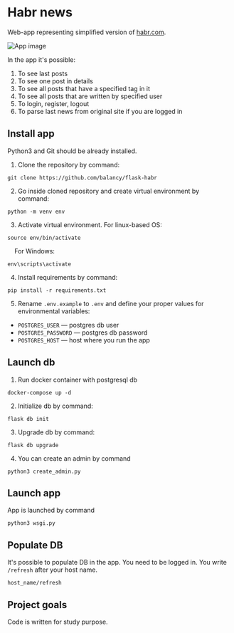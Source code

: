 # Habr news

Web-app representing simplified version of [habr.com](https://habr.com/ru/).

![App image](https://i.ibb.co/82z4Zxy/habr.png)

In the app it's possible:
1. To see last posts
2. To see one post in details
3. To see all posts that have a specified tag in it
4. To see all posts that are written by specified user
5. To login, register, logout
6. To parse last news from original site if you are logged in

## Install app

Python3 and Git should be already installed. 

1. Clone the repository by command:
```console
git clone https://github.com/balancy/flask-habr
```

2. Go inside cloned repository and create virtual environment by command:
```console
python -m venv env
```

3. Activate virtual environment. For linux-based OS:
```console
source env/bin/activate
```
&nbsp;&nbsp;&nbsp;
For Windows:
```console
env\scripts\activate
```

4. Install requirements by command:
```console
pip install -r requirements.txt
```

5. Rename `.env.example` to `.env` and define your proper values for environmental variables:

- `POSTGRES_USER` — postgres db user
- `POSTGRES_PASSWORD` — postgres db password
- `POSTGRES_HOST` — host where you run the app

## Launch db

1. Run docker container with postgresql db
```console
docker-compose up -d 
```

2. Initialize db by command:
```console
flask db init
```

3. Upgrade db by command:
```console
flask db upgrade
```

4. You can create an admin by command
```console
python3 create_admin.py
```

## Launch app

App is launched by command
```console
python3 wsgi.py
```

## Populate DB

It's possible to populate DB in the app. You need to be logged in. You write `/refresh` after your host name.
```
host_name/refresh
```

## Project goals

Code is written for study purpose.

